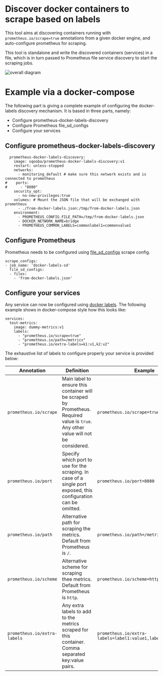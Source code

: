 Discover docker containers to scrape based on labels
====

This tool aims at discovering containers running
with `prometheus.io/scrape=true` annotations
from a given docker engine, and auto-configure prometheus for scraping.

This tool is standalone and write the discovered containers (services) in a file,
which is in turn passed to Prometheus file service discovery to start the scraping jobs.

![overall diagram](overall-diagram.png)

# Example via a docker-compose

The following part is giving a complete example of configuring the docker-labels discovery mechanism.
It is based in three parts, namely:
- Configure prometheus-docker-labels-discovery
- Configure Prometheus file_sd_configs
- Configure your services

## Configure prometheus-docker-labels-discovery

```
  prometheus-docker-labels-discovery:
    image: sqooba/prometheus-docker-labels-discovery:v1
    restart: unless-stopped
    networks:
      - monitoring_default # make sure this network exists and is connected to prometheus
#    ports:
#      - "8080"
    security_opt:
      - no-new-privileges:true
    volumes: # Mount the JSON file that will be exchanged with prometheus
      - ./from-docker-labels.json:/tmp/from-docker-labels.json
    environment:
      - PROMETHEUS_CONFIG_FILE_PATH=/tmp/from-docker-labels.json
      - DOCKER_NETWORK_NAME=bridge
      - PROMETHEUS_COMMON_LABELS=commonlabel1=commonvalue1
```

## Configure Prometheus

Prometheus needs to be configured using [file_sd_configs](https://prometheus.io/docs/prometheus/latest/configuration/configuration/#file_sd_config)
scrape config.

```
scrape_configs:
- job_name: 'docker-labels-sd'
  file_sd_configs:
  - files:
    - 'from-docker-labels.json'
```

## Configure your services

Any service can now be configured using [docker labels](https://docs.docker.com/config/labels-custom-metadata/).
The following example shows in docker-compose style how this looks like:

```
services:
  test-metrics:
    image: dummy-metrics:v1
    labels:
      - "prometheus.io/scrape=true"
      - "prometheus.io/path=/metrics"
      - "prometheus.io/extra-labels=k1:v1,k2:v2"
```

The exhaustive list of labels to configure properly your service is provided below:

| Annotation | Definition | Example |
| ---------- | ---------- | ------- |
| `prometheus.io/scrape` | Main label to ensure this container will be scraped by Prometheus. Required value is `true`. Any other value will not be considered. | `prometheus.io/scrape=true`|
| `prometheus.io/port` | Specify which port to use for the scraping. In case of a single port exposed, this configuration can be omitted. | `prometheus.io/port=8080` |
| `prometheus.io/path` | Alternative path for scraping the metrics. Default from Prometheus is `/`. | `prometheus.io/path=/metrics` |
| `prometheus.io/scheme` | Alternative scheme for scraping thee metrics. Default from Prometheus is `http`. | `prometheus.io/scheme=https` |
| `prometheus.io/extra-labels` | Any extra labels to add to the metrics scraped for this container. Comma separated key:value pairs. | `prometheus.io/extra-labels=label1:value1,label2:value2,...` |
